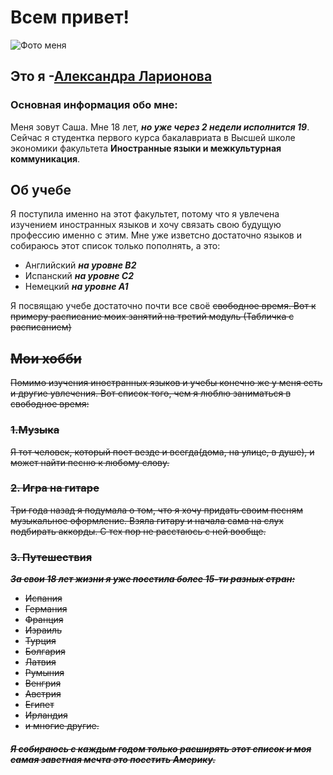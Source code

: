 # Всем привет!
![Фото меня](Desktop/FC80R21YkJo.jpg)
## Это я -[Александра Ларионова](https://vk.com/id60125544 "Моя страница вк")
### Основная информация обо мне:
Меня зовут Саша. Мне 18 лет, ___но уже через 2 недели исполнится 19___. Сейчас я студентка первого курса бакалавриата в Высшей школе экономики факультета **Иностранные языки и межкультурная коммуникация**. 

## Об учебе
Я поступила именно на этот факультет, потому что я увлечена изучением иностранных языков и хочу связать свою будущую профессию именно с этим. Мне уже изветсно достаточно языков и собираюсь этот список только пополнять, а это:
+ Английский ***на уровне B2***
+ Испанский ***на уровне С2***
+ Немецкий ***на уровне A1***

Я посвящаю учебе достаточно почти все своё <s> свободное время. Вот к примеру расписание моих занятий на третий модуль
(Табличка с расписанием)

## Мои хобби
Помимо изучения иностранных языков и учебы конечно же у меня есть и другие увлечения. 
Вот список того, чем я люблю заниматься в свободное время:
### 1.Музыка
Я тот человек, который поет везде и всегда(дома, на улице, в душе), и может найти песню к любому слову. 
### 2. Игра на гитаре 
Три года назад я подумала о том, что я хочу придать своим песням музыкальное оформление. Взяла гитару и начала сама на слух подбирать аккорды. С тех пор не расстаюсь с ней вообще.
### 3. Путешествия
***За свои 18 лет жизни я уже посетила более 15-ти разных стран:***
* Испания 
* Германия
* Франция 
* Израиль
* Турция
* Болгария
* Латвия 
* Румыния 
* Венгрия 
* Австрия
* Египет 
* Ирландия 
* и многие другие.
##### Я собираюсь с каждым годом только расширять этот список и моя самая заветная мечта это посетить Америку.
